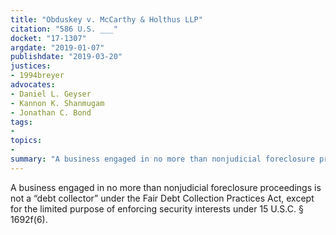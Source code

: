 ```yaml
---
title: "Obduskey v. McCarthy & Holthus LLP"
citation: "586 U.S. ___"
docket: "17-1307"
argdate: "2019-01-07"
publishdate: "2019-03-20"
justices:
- 1994breyer
advocates:
- Daniel L. Geyser
- Kannon K. Shanmugam
- Jonathan C. Bond
tags:
- 
topics:
- 
summary: "A business engaged in no more than nonjudicial foreclosure proceedings is not a “debt collector” under the Fair Debt Collection Practices Act, except for the limited purpose of enforcing security interests under 15 U.S.C. § 1692f(6)."
---
```

A business engaged in no more than nonjudicial foreclosure proceedings is not a “debt collector” under the Fair Debt Collection Practices Act, except for the limited purpose of enforcing security interests under 15 U.S.C. § 1692f(6).